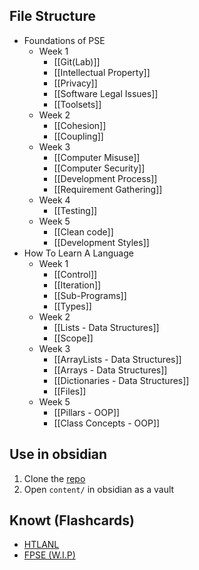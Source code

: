 ## File Structure
- Foundations of PSE
	- Week 1
		- [[Git(Lab)]]
		- [[Intellectual Property]]
		- [[Privacy]]
		- [[Software Legal Issues]]
		- [[Toolsets]]
	- Week 2
		- [[Cohesion]]
		- [[Coupling]]
	- Week 3
		- [[Computer Misuse]]
		- [[Computer Security]]
		- [[Development Process]]
		- [[Requirement Gathering]]
	- Week 4
		- [[Testing]]
	- Week 5
		- [[Clean code]]
		- [[Development Styles]]
- How To Learn A Language
	- Week 1
		- [[Control]]
		- [[Iteration]]
		- [[Sub-Programs]]
		- [[Types]]
	- Week 2
		- [[Lists - Data Structures]]
		- [[Scope]]
	- Week 3
		- [[ArrayLists - Data Structures]]
		- [[Arrays - Data Structures]]
		- [[Dictionaries - Data Structures]]
		- [[Files]]
	- Week 5
		- [[Pillars - OOP]]
		- [[Class Concepts - OOP]]
## Use in obsidian
1. Clone the [repo](https://github.com/ayan-ahmad/year-1-notes)
2. Open `content/` in obsidian as a vault
## Knowt (Flashcards)
- [HTLANL](https://knowt.com/folder/e390c133-d82c-4a8e-afe3-8f4637d2d7a9)
- [FPSE (W.I.P)](https://knowt.com/folder/43b4b6a0-37cc-4ab3-8e1b-87217741363d)
